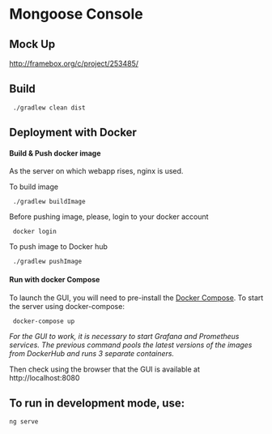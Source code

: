 # Mongoose Console

## Mock Up

http://framebox.org/c/project/253485/

## Build
` ./gradlew clean dist`

## Deployment with Docker

#### Build & Push docker image
As the server on which webapp rises, nginx is used.

To build image

` ./gradlew buildImage`

Before pushing image, please, login to your docker account

` docker login`

To push image to Docker hub

` ./gradlew pushImage`

#### Run with docker Compose

To launch the GUI, you will need to pre-install the [Docker Compose](https://docs.docker.com/compose/install/). To start the server using docker-compose:

` docker-compose up`

*For the GUI to work, it is necessary to start Grafana and Prometheus services. The previous command pools the latest versions of the images from DockerHub and runs 3 separate containers.*

Then check using the browser that the GUI is available at http://localhost:8080

## To run in development mode, use:
`ng serve` 
